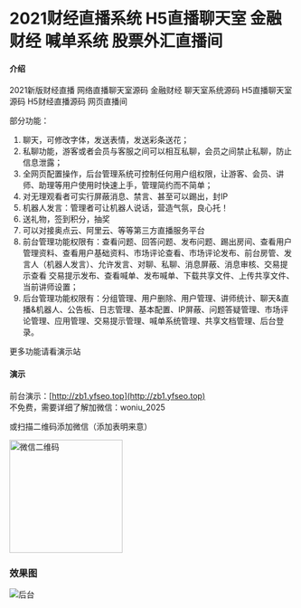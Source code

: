 # 2021财经直播系统 H5直播聊天室 金融财经 喊单系统 股票外汇直播间

#### 介绍
2021新版财经直播 网络直播聊天室源码 金融财经 聊天室系统源码 H5直播聊天室源码 H5财经直播源码 网页直播间

部分功能：

1. 聊天，可修改字体，发送表情，发送彩条送花；
2. 私聊功能，游客或者会员与客服之间可以相互私聊，会员之间禁止私聊，防止信息泄露；
3. 全网页配置操作，后台管理系统可控制任何用户组权限，让游客、会员、讲师、助理等用户使用时快速上手，管理简约而不简单；
4. 对无理观看者可实行屏蔽消息、禁言、甚至可以踢出，封IP
5. 机器人发言：管理者可让机器人说话，营造气氛，良心托！
6. 送礼物，签到积分，抽奖
7. 可以对接奥点云、阿里云、等等第三方直播服务平台
8. 前台管理功能权限有：查看问题、回答问题、发布问题、踢出房间、查看用户管理资料、查看用户基础资料、市场评论查看、市场评论发布、前台房管、发言人（机器人发言）、允许发言、对聊、私聊、消息屏蔽、消息审核、交易提示查看 交易提示发布、查看喊单、发布喊单、下载共享文件、上传共享文件、当前讲师设置；
9. 后台管理功能权限有：分组管理、用户删除、用户管理、讲师统计、聊天&直播&机器人、公告板、日志管理、基本配置、IP屏蔽、问题答疑管理、市场评论管理、应用管理、交易提示管理、喊单系统管理、共享文档管理、后台登录。

更多功能请看演示站



#### 演示
前台演示：[http://zb1.yfseo.top](http://zb1.yfseo.top)<br>
不免费，需要详细了解加微信：woniu_2025

或扫描二维码添加微信（添加表明来意）

<img src="https://vkceyugu.cdn.bspapp.com/VKCEYUGU-1eb98957-8fc2-4701-ae43-c1240dc9b9c7/f3150cd8-b873-49d0-9abe-a2717433816b.png" alt="微信二维码" width="200" />

<br>




### 效果图

![后台](https://vkceyugu.cdn.bspapp.com/VKCEYUGU-1eb98957-8fc2-4701-ae43-c1240dc9b9c7/acabcff3-6c63-49d7-a520-0846682f4b6e.jpg)
